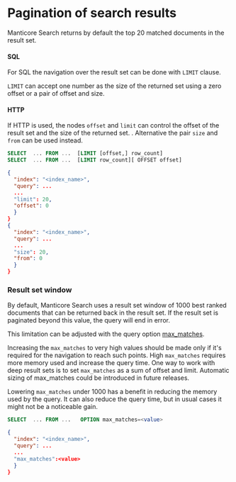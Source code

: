 # Pagination of search results

<!-- example general -->

Manticore Search returns by default the top 20 matched documents in the result set. 

#### SQL
For SQL the navigation over  the result set can be done with `LIMIT` clause. 

`LIMIT` can accept one number as the size of the returned set using a zero offset or a pair of offset and size.

#### HTTP
If HTTP is used, the nodes `offset` and `limit` can control the offset of the result set and the size of the returned set.
. Alternative the pair `size` and `from` can be used instead.

<!-- intro -->

<!-- request SQL -->

```sql
SELECT  ... FROM ...  [LIMIT [offset,] row_count]
SELECT  ... FROM ...  [LIMIT row_count][ OFFSET offset]
```


<!-- request HTTP -->

```json
{
  "index": "<index_name>",
  "query": ...
  ...  
  "limit": 20,
  "offset": 0
  }
}
{
  "index": "<index_name>",
  "query": ...
  ...  
  "size": 20,
  "from": 0
  }
}
```

<!-- end -->

<!-- example maxMatches -->
### Result set window

By default, Manticore Search uses a result set window of 1000 best ranked documents that can be returned back in the result set.
If the result set is paginated beyond this value, the query will end in error. 

This limitation can be adjusted with the query option [max_matches](Searching/Options.md#max_matches). 

Increasing the `max_matches` to very high values should be made only if it's required for the navigation to reach such points.
High `max_matches` requires more memory used and increase the query time. 
One way to work with deep result sets is to set `max_matches` as a sum of offset and limit. Automatic sizing of max_matches could
be introduced in future releases.
 
Lowering `max_matches` under 1000 has a benefit in reducing the memory used by the query. It can also reduce the query time, but in usual cases
it might not be a noticeable gain.

<!-- intro -->


<!-- request SQL -->

```sql
SELECT  ... FROM ...   OPTION max_matches=<value>
```


<!-- request HTTP -->


```json
{
  "index": "<index_name>",
  "query": ...
  ...
  "max_matches":<value>
  }
}

```

<!-- end -->